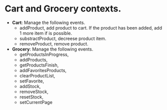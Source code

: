 # Cart and Grocery contexts.
* **Cart**: Manage the following events.
    * addProduct, add product to cart. If the product has been added, add 1 more item if is possible.
    * substractProduct, decreese product item.
    * removeProduct, remove product.
* **Grocery**: Manage the following events.
    * getProductsInProgress,
    * addProducts,
    * getProductsFinish,
    * addFavoritesProducts,
    * clearProductList,
    * setFavorite,
    * addStock,
    * removeStock,
    * resetStock,
    * setCurrentPage